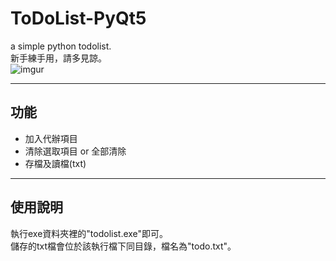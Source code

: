 # ToDoList-PyQt5
a simple python todolist.<br>
新手練手用，請多見諒。<br>
![imgur]( https://imgur.com/VHTyYws.jpg "main_window" )

---
## 功能
* 加入代辦項目
* 清除選取項目 or 全部清除
* 存檔及讀檔(txt)

---
## 使用說明
執行exe資料夾裡的"todolist.exe"即可。<br>
儲存的txt檔會位於該執行檔下同目錄，檔名為"todo.txt"。
